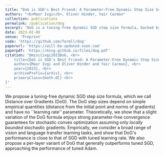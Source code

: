 ```yaml
---
title: "DoG is SGD's Best Friend: A Parameter-Free Dynamic Step Size Schedule"
authors: "<b>Maor Ivgi</b>, Oliver Hinder, Yair Carmon"
collection: publications
permalink: /publication/dog
excerpt: 'DoG is a tuning-free dynamic SGD step size formula, backed by strong theoretical guarantees and empirically demonstrated over many domains and model-architectures to achieve comparable results to well-tuned SGD with best-practice learning-rate schedule.'
date: 2023-02-08
venue: 'Preprint'
code: 'https://github.com/formll/dog'
paperurl: 'https://will-be-updated-soon.com'
paperpdf: 'https://mivg.github.io/files/dog.pdf'
citation: "@misc{ivgi2023DoG, <br>
    title={DoG is SGD's Best Friend: A Parameter-Free Dynamic Step Size Schedule}, <br>
    author={Maor Ivgi and Oliver Hinder and Yair Carmon}, <br>
    year={2023}, <br>
    archivePrefix={arXiv}, <br>
    primaryClass={math.OC} <br>
}"
---
```

We propose a tuning-free dynamic SGD step size formula, which we call Distance over Gradients (DoG). The DoG step sizes depend on simple empirical quantities (distance from the initial point and norms of gradients) and have no ``learning rate'' parameter. Theoretically, we show that a slight variation of the DoG formula enjoys strong parameter-free convergence guarantees for stochastic convex optimization assuming only <i>locally bounded</i> stochastic gradients. Empirically, we consider a broad range of vision and language transfer learning tasks, and show that DoG's performance is close to that of SGD with tuned learning rate. We also propose a per-layer variant of DoG that generally outperforms tuned SGD, approaching the performance of tuned Adam.